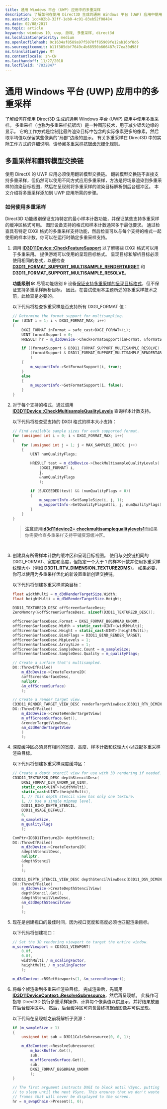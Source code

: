 ```yaml
---
title: 通用 Windows 平台 (UWP) 应用中的多重采样
description: 了解如何在使用 Direct3D 生成的通用 Windows 平台 (UWP) 应用中使用多重采样。
ms.assetid: 1cd482b8-32ff-1eb0-4c91-83eb52f08484
ms.date: 02/08/2017
ms.topic: article
keywords: windows 10, uwp, 游戏, 多重采样, direct3d
ms.localizationpriority: medium
ms.openlocfilehash: 0c1634af8589a97f5070ff85909fe12ab16bf8d6
ms.sourcegitcommit: b11f305dbf7649c4b68550b666487c77ea30d98f
ms.translationtype: MT
ms.contentlocale: zh-CN
ms.lasthandoff: 11/27/2018
ms.locfileid: "7832847"
---
```

# <a name="span-iddevgamingmultisamplingmulti-sampleantialiasinginwindowsstoreappsspan-multisampling-in-universal-windows-platform-uwp-apps"></a><span id="dev_gaming.multisampling__multi-sample_anti_aliasing__in_windows_store_apps"></span>通用 Windows 平台 (UWP) 应用中的多重采样



了解如何在使用 Direct3D 生成的通用 Windows 平台 (UWP) 应用中使用多重采样。 多重采样（也称为多重采样抗锯齿）是一种图形技术，用于减少锯齿边缘的显示。 它的工作方式是绘制比最终渲染目标中包含的实际像素更多的像素，然后取平均值以保留某些像素的“局部”边缘的显示。 有关多重采样在 Direct3D 中的实际工作方式的详细说明，请参阅[多重采样抗锯齿光栅化规则](https://msdn.microsoft.com/library/windows/desktop/cc627092#Multisample)。

## <a name="multisampling-and-the-flip-model-swap-chain"></a>多重采样和翻转模型交换链


使用 DirectX 的 UWP 应用必须使用翻转模型交换链。 翻转模型交换链不直接支持多重采样，但仍然可以使用不同方式应用多重采样，方法是将场景渲染到多重采样的渲染目标视图，然后在呈现前将多重采样的渲染目标解析到后台缓冲区。 本文介绍将多重采样添加到 UWP 应用所需的步骤。

### <a name="how-to-use-multisampling"></a>如何使用多重采样

Direct3D 功能级别保证支持特定的最小样本计数功能，并保证某些支持多重采样的缓冲区格式可用。 图形设备支持的格式和样本计数通常多于最低要求。 通过检查具有特定 DXGI 格式的多重采样支持功能，然后检查可以与每个支持的格式一起使用的样本计数，你可以在运行时确定多重采样支持。

1.  调用 [**ID3D11Device::CheckFeatureSupport**](https://msdn.microsoft.com/library/windows/desktop/ff476497) 以了解哪些 DXGI 格式可以用于多重采用。 提供游戏可以使用的呈现目标格式。 呈现目标和解析目标必须使用相同的格式，以便检查 [**D3D11\_FORMAT\_SUPPORT\_MULTISAMPLE\_RENDERTARGET**](https://msdn.microsoft.com/library/windows/desktop/ff476134) 和 **D3D11\_FORMAT\_SUPPORT\_MULTISAMPLE\_RESOLVE**。

    **功能级别 9:** 尽管功能级别 9 设备[保证支持多重采样的呈现目标格式](https://msdn.microsoft.com/library/windows/desktop/ff471324#MultiSample_RenderTarget)，但不保证支持多重采样解析目标。 因此，在尝试使用本主题所述的多重采样技术之前，此检查是必要的。

    以下代码将检查多重采样是否支持所有 DXGI\_FORMAT 值：

    ```cpp
    // Determine the format support for multisampling.
    for (UINT i = 1; i < DXGI_FORMAT_MAX; i++)
    {
        DXGI_FORMAT inFormat = safe_cast<DXGI_FORMAT>(i);
        UINT formatSupport = 0;
        HRESULT hr = m_d3dDevice->CheckFormatSupport(inFormat, &formatSupport);

        if ((formatSupport & D3D11_FORMAT_SUPPORT_MULTISAMPLE_RESOLVE) &&
            (formatSupport & D3D11_FORMAT_SUPPORT_MULTISAMPLE_RENDERTARGET)
            )
        {
            m_supportInfo->SetFormatSupport(i, true);
        }
        else
        {
            m_supportInfo->SetFormatSupport(i, false);
        }
    }
    ```

2.  对于每个支持的格式，通过调用 [**ID3D11Device::CheckMultisampleQualityLevels**](https://msdn.microsoft.com/library/windows/desktop/ff476499) 查询样本计数支持。

    以下代码将检查受支持的 DXGI 格式的样本大小支持：

    ```cpp
    // Find available sample sizes for each supported format.
    for (unsigned int i = 0; i < DXGI_FORMAT_MAX; i++)
    {
        for (unsigned int j = 1; j < MAX_SAMPLES_CHECK; j++)
        {
            UINT numQualityFlags;

            HRESULT test = m_d3dDevice->CheckMultisampleQualityLevels(
                (DXGI_FORMAT) i,
                j,
                &numQualityFlags
                );

            if (SUCCEEDED(test) && (numQualityFlags > 0))
            {
                m_supportInfo->SetSampleSize(i, j, 1);
                m_supportInfo->SetQualityFlagsAt(i, j, numQualityFlags);
            }
        }
    }
    ```

    > **注意**使用[**id3d11device2:: checkmultisamplequalitylevels1**](https://msdn.microsoft.com/library/windows/desktop/dn280494)而如果你需要检查多重采样支持平铺资源缓冲区。

     

3.  创建具有所需样本计数的缓冲区和呈现目标视图。 使用与交换链相同的 DXGI\_FORMAT、宽度和高度，但指定一个大于 1 的样本计数并使用多重采样纹理大小（例如 **D3D11\_RTV\_DIMENSION\_TEXTURE2DMS**）。 如果必要，你可以使用为多重采样优化的新设置重新创建交换链。

    以下代码将创建多重采样渲染目标：

    ```cpp
    float widthMulti = m_d3dRenderTargetSize.Width;
    float heightMulti = m_d3dRenderTargetSize.Height;

    D3D11_TEXTURE2D_DESC offScreenSurfaceDesc;
    ZeroMemory(&offScreenSurfaceDesc, sizeof(D3D11_TEXTURE2D_DESC));

    offScreenSurfaceDesc.Format = DXGI_FORMAT_B8G8R8A8_UNORM;
    offScreenSurfaceDesc.Width = static_cast<UINT>(widthMulti);
    offScreenSurfaceDesc.Height = static_cast<UINT>(heightMulti);
    offScreenSurfaceDesc.BindFlags = D3D11_BIND_RENDER_TARGET;
    offScreenSurfaceDesc.MipLevels = 1;
    offScreenSurfaceDesc.ArraySize = 1;
    offScreenSurfaceDesc.SampleDesc.Count = m_sampleSize;
    offScreenSurfaceDesc.SampleDesc.Quality = m_qualityFlags;

    // Create a surface that's multisampled.
    DX::ThrowIfFailed(
        m_d3dDevice->CreateTexture2D(
        &offScreenSurfaceDesc,
        nullptr,
        &m_offScreenSurface)
        );

    // Create a render target view. 
    CD3D11_RENDER_TARGET_VIEW_DESC renderTargetViewDesc(D3D11_RTV_DIMENSION_TEXTURE2DMS);
    DX::ThrowIfFailed(
        m_d3dDevice->CreateRenderTargetView(
        m_offScreenSurface.Get(),
        &renderTargetViewDesc,
        &m_d3dRenderTargetView
        )
        );
    ```

4.  深度缓冲区必须具有相同的宽度、高度、样本计数和纹理大小以匹配多重采样渲染目标。

    以下代码将创建多重采样深度缓冲区：

    ```cpp
    // Create a depth stencil view for use with 3D rendering if needed.
    CD3D11_TEXTURE2D_DESC depthStencilDesc(
        DXGI_FORMAT_D24_UNORM_S8_UINT,
        static_cast<UINT>(widthMulti),
        static_cast<UINT>(heightMulti),
        1, // This depth stencil view has only one texture.
        1, // Use a single mipmap level.
        D3D11_BIND_DEPTH_STENCIL,
        D3D11_USAGE_DEFAULT,
        0,
        m_sampleSize,
        m_qualityFlags
        );

    ComPtr<ID3D11Texture2D> depthStencil;
    DX::ThrowIfFailed(
        m_d3dDevice->CreateTexture2D(
        &depthStencilDesc,
        nullptr,
        &depthStencil
        )
        );

    CD3D11_DEPTH_STENCIL_VIEW_DESC depthStencilViewDesc(D3D11_DSV_DIMENSION_TEXTURE2DMS);
    DX::ThrowIfFailed(
        m_d3dDevice->CreateDepthStencilView(
        depthStencil.Get(),
        &depthStencilViewDesc,
        &m_d3dDepthStencilView
        )
        );
    ```

5.  现在是创建视口的最佳时间，因为视口宽度和高度必须也匹配渲染目标。

    以下代码将创建视口：

    ```cpp
    // Set the 3D rendering viewport to target the entire window.
    m_screenViewport = CD3D11_VIEWPORT(
        0.0f,
        0.0f,
        widthMulti / m_scalingFactor,
        heightMulti / m_scalingFactor
        );

    m_d3dContext->RSSetViewports(1, &m_screenViewport);
    ```

6.  将每个帧渲染到多重采样渲染目标。 完成渲染后，先调用 [**ID3D11DeviceContext::ResolveSubresource**](https://msdn.microsoft.com/library/windows/desktop/ff476474)，然后再呈现帧。 此操作可指导 Direct3D 执行多重采样操作、计算每个像素值以供显示，并将结果放置在后台缓冲区中。 然后，后台缓冲区可包含最终抗锯齿图像并可供呈现。

    以下代码在呈现帧之前将解析子资源：

    ```cpp
    if (m_sampleSize > 1)
    {
        unsigned int sub = D3D11CalcSubresource(0, 0, 1);

        m_d3dContext->ResolveSubresource(
            m_backBuffer.Get(),
            sub,
            m_offScreenSurface.Get(),
            sub,
            DXGI_FORMAT_B8G8R8A8_UNORM
            );
    }

    // The first argument instructs DXGI to block until VSync, putting the application
    // to sleep until the next VSync. This ensures that we don't waste any cycles rendering
    // frames that will never be displayed to the screen.
    hr = m_swapChain->Present(1, 0);
    ```

 

 




